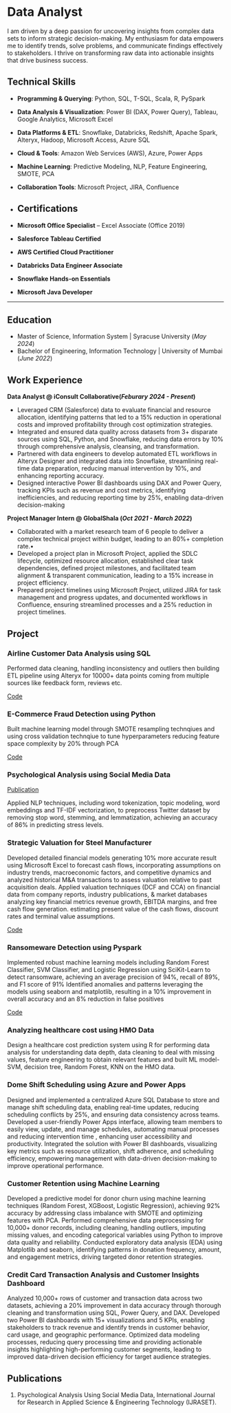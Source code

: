 # Data Analyst
I am driven by a deep passion for uncovering insights from complex data sets to inform strategic decision-making. My enthusiasm for data empowers me to identify trends, solve problems, and communicate findings effectively to stakeholders. I thrive on transforming raw data into actionable insights that drive business success.

## **Technical Skills**
- **Programming & Querying**: Python, SQL, T-SQL, Scala, R, PySpark  
- **Data Analysis & Visualization**: Power BI (DAX, Power Query), Tableau, Google Analytics, Microsoft Excel  
- **Data Platforms & ETL**: Snowflake, Databricks, Redshift, Apache Spark, Alteryx, Hadoop, Microsoft Access, Azure SQL  
- **Cloud & Tools**: Amazon Web Services (AWS), Azure, Power Apps  
- **Machine Learning**: Predictive Modeling, NLP, Feature Engineering, SMOTE, PCA  
- **Collaboration Tools**: Microsoft Project, JIRA, Confluence

- ## **Certifications**
- **Microsoft Office Specialist** – Excel Associate (Office 2019)  
- **Salesforce Tableau Certified**  
- **AWS Certified Cloud Practitioner**  
- **Databricks Data Engineer Associate**  
- **Snowflake Hands-on Essentials**  
- **Microsoft Java Developer**  

---
## Education
- Master of Science, Information System | Syracuse University (_May 2024_)								       		
- Bachelor of Engineering, Information Technology	| University of Mumbai (_June 2022_)
          		
## Work Experience
**Data Analyst @ iConsult Collaborative(_Feburary 2024 - Present_)**
- Leveraged CRM (Salesforce) data to evaluate financial and resource allocation, identifying patterns that led to a 15% reduction in operational costs and
improved profitability through cost optimization strategies.
- Integrated and ensured data quality across datasets from 3+ disparate sources using SQL, Python, and Snowflake, reducing data errors by 10% through
comprehensive analysis, cleansing, and transformation.
- Partnered with data engineers to develop automated ETL workflows in Alteryx Designer and integrated data into Snowflake, streamlining real-time data
preparation, reducing manual intervention by 10%, and enhancing reporting accuracy.
- Designed interactive Power BI dashboards using DAX and Power Query, tracking KPIs such as revenue and cost metrics, identifying inefficiencies, and
reducing reporting time by 25%, enabling data-driven decision-making
  
**Project Manager Intern @ GlobalShala (_Oct 2021 - March 2022_)**
- Collaborated with a market research team of 6 people to deliver a complex technical project within budget, leading to an 80%+ completion rate.•
- Developed a project plan in Microsoft Project, applied the SDLC lifecycle, optimized resource allocation, established clear task dependencies, defined project
milestones, and facilitated team alignment & transparent communication, leading to a 15% increase in project efficiency.
- Prepared project timelines using Microsoft Project, utilized JIRA for task management and progress updates, and documented workflows in Confluence,
ensuring streamlined processes and a 25% reduction in project timelines.

## Project
### Airline Customer Data Analysis using SQL
Performed data cleaning, handling inconsistency and outliers then building ETL pipeline using Alteryx for 10000+ data points coming from multiple sources like feedback form, reviews etc.

[Code](https://github.com/Riyasawant/airline-data-analysis)
### E-Commerce Fraud Detection using Python
Built machine learning model through SMOTE resampling technqiues and using cross validation technqiue to tune hyperparameters reducing feature space complexity by 20% through PCA

[Code](https://github.com/Riyasawant/E-commerce-Fraud-Detection)
### Psychological Analysis using Social Media Data
[Publication](https://www.ijraset.com/research-paper/psychological-analysis-using-social-media-data)

Applied NLP techniques, including word tokenization, topic modeling, word embeddings and TF-IDF vectorization, to preprocess Twitter dataset by removing stop word, stemming, and lemmatization, achieving an accuracy of 86% in predicting stress levels.


### Strategic Valuation for Steel Manufacturer
Developed detailed financial models generating 10% more accurate result using Microsoft Excel to forecast cash flows, incorporating assumptions on industry trends, macroeconomic factors, and competitive dynamics and analyzed historical M&A transactions to assess valuation relative to past acquisition deals.
Applied valuation techniques (DCF and CCA) on financial data from company reports, industry publications, & market databases analyzing key financial metrics revenue growth, EBITDA margins, and free cash flow generation. estimating present value of the cash flows, discount rates and terminal value assumptions.

[Code](https://github.com/Riyasawant/Financial-Modeling)
### Ransomeware Detection using Pyspark
Implemented robust machine learning models including Random Forest Classifier, SVM Classifier, and Logistic Regression  using SciKit-Learn to detect ransomware, achieving an average precision of 94%, recall of 89%, and F1 score of 91%
Identified anomalies and patterns leveraging the models using seaborn and matplotlib, resulting in a 10% improvement in 
overall accuracy and an 8% reduction in false positives

[Code](https://colab.research.google.com/drive/1sXe10isnuvou8LrpqxXG7h3lM0XuPTpn?usp=sharing#scrollTo=_3kukdrSqdv6 )

### Analyzing healthcare cost using HMO Data
Design a healthcare cost prediction system using R for performing data analysis for understanding data depth, data cleaning to deal with missing values, feature engineering to obtain relevant features and built ML model- SVM, decision tree, Random Forest, KNN on the HMO data.

### Dome Shift Scheduling using Azure and Power Apps
Designed and implemented a centralized Azure SQL Database to store and manage shift scheduling data, enabling real-time updates, reducing scheduling conflicts by 25%, and ensuring data consistency across teams.
Developed a user-friendly Power Apps interface, allowing team members to easily view, update, and manage schedules, automating manual processes and reducing intervention time , enhancing user accessibility and productivity.
Integrated the solution with Power BI dashboards, visualizing key metrics such as resource utilization, shift adherence, and scheduling efficiency, empowering management with data-driven decision-making to improve operational performance.

### Customer Retention using Machine Learning
Developed a predictive model for donor churn using machine learning techniques (Random Forest, XGBoost, Logistic Regression), achieving 92% accuracy by addressing class imbalance with SMOTE and optimizing features with PCA.
Performed comprehensive data preprocessing for 10,000+ donor records, including cleaning, handling outliers, imputing missing values, and encoding categorical variables using Python to improve data quality and reliability.
Conducted exploratory data analysis (EDA) using Matplotlib and seaborn, identifying patterns in donation frequency, amount, and engagement metrics, driving targeted donor retention strategies.

### Credit Card Transaction Analysis and Customer Insights Dashboard
Analyzed 10,000+ rows of customer and transaction data across two datasets, achieving a 20% improvement in data accuracy through thorough cleaning and transformation using SQL, Power Query, and DAX.
Developed two Power BI dashboards with 15+ visualizations and 5 KPIs, enabling stakeholders to track revenue and identify trends in customer behavior, card usage, and geographic performance.
Optimized data modeling processes, reducing query processing time and providing actionable insights highlighting high-performing customer segments, leading to improved data-driven decision efficiency for target audience strategies.

## Publications
1. Psychological Analysis Using Social Media Data, International Journal for Research in Applied Science & Engineering Technology
(IJRASET).
